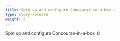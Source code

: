 ```yaml
---
title: Spin up and configure Concourse-in-a-box ⇧
type: story-release
weight: 5
---
```


Spin up and configure Concourse-in-a-box ⇧